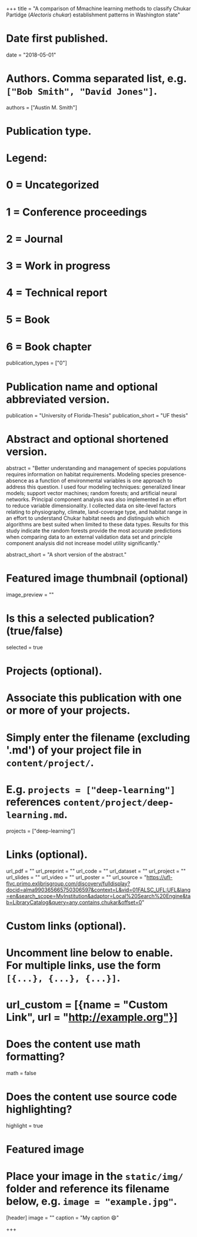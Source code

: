+++
title = "A comparison of Mmachine learning methods to classify Chukar Partidge (*Alectoris chukar*) establishment patterns in Washington state"

# Date first published.
date = "2018-05-01"

# Authors. Comma separated list, e.g. `["Bob Smith", "David Jones"]`.
authors = ["Austin M. Smith"]

# Publication type.
# Legend:
# 0 = Uncategorized
# 1 = Conference proceedings
# 2 = Journal
# 3 = Work in progress
# 4 = Technical report
# 5 = Book
# 6 = Book chapter
publication_types = ["0"]

# Publication name and optional abbreviated version.
publication = "University of Florida-Thesis"
publication_short = "UF thesis"

# Abstract and optional shortened version.
abstract = "Better understanding and management of species populations requires information on habitat requirements. Modeling species presence-absence as a function of environmental variables is one approach to address this question. I used four modeling techniques: generalized linear models; support vector machines; random forests; and artificial neural networks. Principal component analysis was also implemented in an effort to reduce variable dimensionality. I collected data on site-level factors relating to physiography, climate, land-coverage type, and habitat range in an effort to understand Chukar habitat needs and distinguish which algorithms are best suited when limited to these data types. Results for this study indicate the random forests provide the most accurate predictions when comparing data to an external validation data set and principle component analysis did not increase model utility significantly."

abstract_short = "A short version of the abstract."

# Featured image thumbnail (optional)
image_preview = ""

# Is this a selected publication? (true/false)
selected = true

# Projects (optional).
#   Associate this publication with one or more of your projects.
#   Simply enter the filename (excluding '.md') of your project file in `content/project/`.
#   E.g. `projects = ["deep-learning"]` references `content/project/deep-learning.md`.
projects = ["deep-learning"]

# Links (optional).
url_pdf = ""
url_preprint = ""
url_code = ""
url_dataset = ""
url_project = ""
url_slides = ""
url_video = ""
url_poster = ""
url_source = "https://ufl-flvc.primo.exlibrisgroup.com/discovery/fulldisplay?docid=alma990365665750306597&context=L&vid=01FALSC_UFL:UFL&lang=en&search_scope=MyInstitution&adaptor=Local%20Search%20Engine&tab=LibraryCatalog&query=any,contains,chukar&offset=0"

# Custom links (optional).
#   Uncomment line below to enable. For multiple links, use the form `[{...}, {...}, {...}]`.
# url_custom = [{name = "Custom Link", url = "http://example.org"}]

# Does the content use math formatting?
math = false

# Does the content use source code highlighting?
highlight = true

# Featured image
# Place your image in the `static/img/` folder and reference its filename below, e.g. `image = "example.jpg"`.
[header]
image = ""
caption = "My caption 😄"

+++


